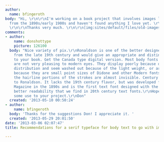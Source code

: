 ```yaml
---
author:
  name: bfingeroth
body: "Hi, \r\n\r\nI'm working on a book project that involves images like the attached
  from the 1890s/early 1900s and haven't found anything I love yet. \r\n\r\nAny recommendations?
  \r\n\r\nThanks very much. \r\n\r\n[img:sites/default/files/old-images/moerlein_labels_5203.jpg]"
comments:
- author:
    name: donshottype
    picture: 126100
  body: "Nice variety of pix.\r\nRonaldson is one of the better designed body fonts
    from the late 19th century and would give an appropriate and distinctive character
    to your book. Get the Canada type digital version. Most body fonts from the era
    are not very pleasing to modern eyes. They display poorly because of uneven color
    distribution and seem washed out because of the light weight, or are hard to read
    because they are small point sizes of Didone and other Modern fonts  in which
    the hairline portions of the strokes are almost invisible. Century is an alternative
    to Ronaldson. It lacks the 19th century flavor, but was developed for Century
    Magazine in the 1890s and is the first text font designed with the precision and
    better readability that we find in 20th century text fonts.\r\nHope this is of
    some use to your project.\r\nDon"
  created: '2013-05-10 00:50:24'
- author:
    name: bfingeroth
  body: 'Thanks for the suggestions Don! I appreciate it. '
  created: '2013-05-29 20:01:50'
date: '2013-03-06 02:07:47'
title: Recommendations for a serif typeface for body text to go with images from 1890s

---
```

